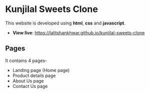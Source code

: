 
# Kunjilal Sweets Clone

This website is developed using **html**, **css** and **javascript**.
* **View live**: https://lalitshankhwar.github.io/kunjilal-sweets-clone


## Pages
It contains 4 pages-
* Landing page (Home page)
* Product details page
* About Us page
* Contact Us page
